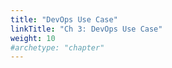 ```yaml
---
title: "DevOps Use Case"
linkTitle: "Ch 3: DevOps Use Case"
weight: 10
#archetype: "chapter"
---
```



